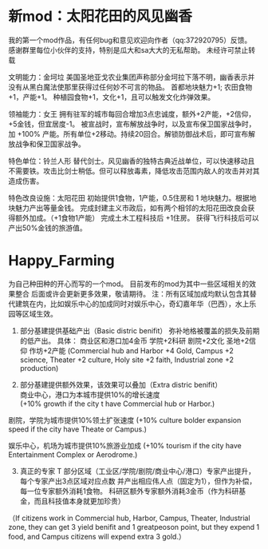 ﻿# 新mod：太阳花田的风见幽香
我的第一个mod作品，有任何bug和意见欢迎向作者（qq:372920795）反馈。
感谢群里每位小伙伴的支持，特别是瓜大和sa大大的无私帮助。
未经许可禁止转载

文明能力：金坷垃
美国圣地亚戈农业集团声称部分金坷拉下落不明，幽香表示并没有从黑白魔法使那里获得过任何妙不可言的物品。
首都地块魅力+1; 农田食物+1，产能+1。
种植园食物+1，文化+1，且可以触发文化炸弹效果。

领袖能力：女王
拥有驻军的城市每回合增加3点忠诚度，额外+2产能，+2信仰，+5金钱，但宜居度-1。
被宣战时，宣布解放战争时，以及宣布保卫国家战争时，加 +100% 产能。所有单位+2移动。持续20回合。解锁防御战术后，即可宣布解放战争和保卫国家战争。

特色单位：铃兰人形
替代剑士。风见幽香的独特古典近战单位，可以快速移动且不需要铁。攻击比剑士稍低。但可以释放毒素，降低攻击范围内敌人的攻击并对其造成伤害。

特色改良设施：太阳花田
初始提供1食物，1产能，0.5住房和 1 地块魅力。根据地块魅力产出等量金钱。
完成封建主义市政后，如有两个相邻的太阳花田改良会获得额外加成。（+1食物1产能）
完成土木工程科技后 +1住房。
获得飞行科技后可以产出50%金钱的旅游值。


# Happy_Farming
为自己种田种的开心而写的一个mod。
目前发布的mod为其中一些区域相关的效果整合
后面或许会更新更多效果，敬请期待。
注：所有区域加成均默认包含其替代建筑在内，比如娱乐中心的加成同时对娱乐中心，奇幻嘉年华（巴西），水上乐园等区域生效。


1. 部分基建提供基础产出（Basic distric benifit）
弥补地格被覆盖的损失及前期的低产出。
具体：
商业区和港口加4金币
学院+2科研
剧院+2文化
圣地+2信仰
作坊+2产能
(Commercial hub and Harbor +4 Gold, Campus +2 science, Theater +2 culture, Holy site +2 faith, Industrial zone +2 production)

2. 部分基建提供额外效果，该效果可以叠加（Extra distric benifit）	
商业中心，港口为本城市提供10%的增长速度	
(+10% growth if the city t have Commercial hub or Harbor.)

剧院，学院为城市提供10%领土扩张速度
(+10% culture bolder expansion speed if the city have Theate or Campus.)

娱乐中心，机场为城市提供10%旅游业加成
(+10% tourism if the city have Entertainment Complex or Aerodrome.)

3. 真正的专家		T
部分区域（工业区/学院/剧院/商业中心/港口）专家产出提升，每个专家产出3点区域对应点数
并产出相应伟人点（固定为1），但作为补偿，每一位专家额外消耗1食物。
科研区额外专家额外消耗3金币（作为科研基金，而且科技值本身就更加珍贵）

（If citizens work in Commercial hub, Harbor, Campus, Theater, Industrial zone, they can get 3 yield benifit and 1 greatpeoson point, but they expend 1 food, and Campus citizens will expend extra 3 gold.）



